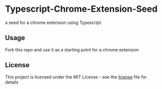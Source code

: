# Typescript-Chrome-Extension-Seed
a seed for a chrome extension using Typescript

## Usage
Fork this repo and use it as a starting point for a chrome extension

## License
This project is licensed under the MIT License - see the [license](LICENSE) file for details
